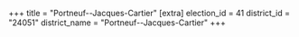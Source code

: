 +++
title = "Portneuf--Jacques-Cartier"
[extra]
election_id = 41
district_id = "24051"
district_name = "Portneuf--Jacques-Cartier"
+++

